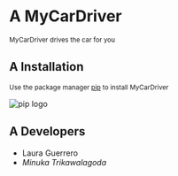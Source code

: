 # A MyCarDriver
<sub> MyCarDriver drives the car for you</sub>

## A Installation

<sub>Use the package manager [pip](https://pypi.org/project/pip/) to install MyCarDriver</sub>

<img src="https://cdn3.iconfinder.com/data/icons/logos-and-brands-adobe/512/267_Python-1024.png" alt="pip logo">

## A Developers
- Laura Guerrero
- *Minuka Trikawalagoda*
